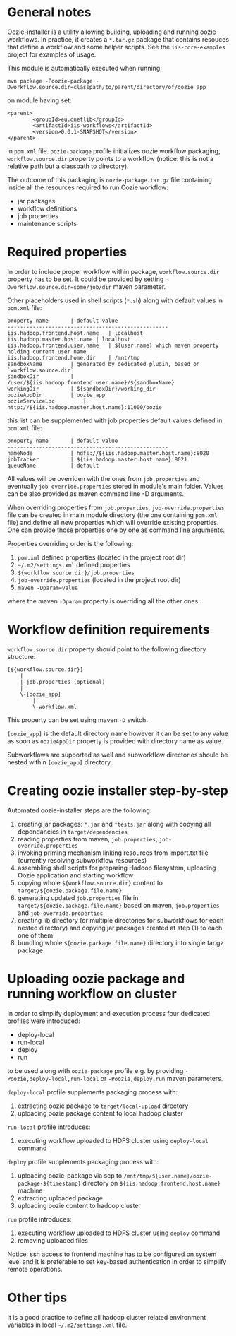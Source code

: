General notes
====================

Oozie-installer is a utility allowing building, uploading and running oozie workflows. In practice, it creates a `*.tar.gz` package that contains resouces that define a workflow and some helper scripts. See the `iis-core-examples` project for examples of usage.

This module is automatically executed when running: 

`mvn package -Poozie-package -Dworkflow.source.dir=classpath/to/parent/directory/of/oozie_app` 

on module having set:

	<parent>
    		<groupId>eu.dnetlib</groupId>
	        <artifactId>iis-workflows</artifactId>
            <version>0.0.1-SNAPSHOT</version>
	</parent>

in `pom.xml` file. `oozie-package` profile initializes oozie workflow packaging, `workflow.source.dir` property points to a workflow (notice: this is not a relative path but a classpath to directory). 
 
The outcome of this packaging is `oozie-package.tar.gz` file containing inside all the resources required to run Oozie workflow:

- jar packages
- workflow definitions
- job properties
- maintenance scripts

Required properties
====================

In order to include proper workflow within package, `workflow.source.dir` property has to be set. It could be provided by setting `-Dworkflow.source.dir=some/job/dir` maven parameter.

Other placeholders used in shell scripts (`*.sh`) along with default values in `pom.xml` file:

	property name		| default value
	---------------------------------------------------
	iis.hadoop.frontend.host.name	| localhost
	iis.hadoop.master.host.name	| localhost
	iis.hadoop.frontend.user.name	| ${user.name} which maven property holding current user name
	iis.hadoop.frontend.home.dir	| /mnt/tmp
	sandboxName			| generated by dedicated plugin, based on `workflow.source.dir`
	sandboxDir			| /user/${iis.hadoop.frontend.user.name}/${sandboxName}
	workingDir			| ${sandboxDir}/working_dir
	oozieAppDir			| oozie_app
	oozieServiceLoc			| http://${iis.hadoop.master.host.name}:11000/oozie
	
this list can be supplemented with job.properties default values defined in `pom.xml` file:

	property name		| default value
	---------------------------------------------------
	nameNode			| hdfs://${iis.hadoop.master.host.name}:8020
	jobTracker			| ${iis.hadoop.master.host.name}:8021
	queueName			| default

All values will be overriden with the ones from `job.properties` and eventually `job-override.properties` stored in module's main folder. Values can be also provided as maven command line -D arguments.

When overriding properties from `job.properties`, `job-override.properties` file can be created in main module directory (the one containing `pom.xml` file) and define all new properties which will override existing properties. One can provide those properties one by one as command line arguments.

Properties overriding order is the following:

1. `pom.xml` defined properties (located in the project root dir)
2. `~/.m2/settings.xml` defined properties
3. `${workflow.source.dir}/job.properties`
4. `job-override.properties` (located in the project root dir)
5. `maven -Dparam=value`

where the maven `-Dparam` property is overriding all the other ones.

Workflow definition requirements
====================

`workflow.source.dir` property should point to the following directory structure:

	[${workflow.source.dir}]
		|
		|-job.properties (optional)
		|
		\-[oozie_app]
			|
			\-workflow.xml

This property can be set using maven `-D` switch.

`[oozie_app]` is the default directory name however it can be set to any value as soon as `oozieAppDir` property is provided with directory name as value. 

Subworkflows are supported as well and subworkflow directories should be nested within `[oozie_app]` directory. 

Creating oozie installer step-by-step
=====================================

Automated oozie-installer steps are the following:

1. creating jar packages:  `*.jar` and `*tests.jar` along with copying all dependancies in `target/dependencies`
2. reading properties from maven, `job.properties`, `job-override.properties`
3. invoking priming mechanism linking resources from import.txt file (currently resolving subworkflow resources)
4. assembling shell scripts for preparing Hadoop filesystem, uploading Oozie application and starting workflow
5. copying whole `${workflow.source.dir}` content to `target/${oozie.package.file.name}`
6. generating updated `job.properties` file in `target/${oozie.package.file.name}` based on maven, `job.properties` and `job-override.properties`
7. creating lib directory (or multiple directories for subworkflows for each nested directory) and copying jar packages created at step (1) to each one of them
8. bundling whole `${oozie.package.file.name}` directory into single tar.gz package

Uploading oozie package and running workflow on cluster
=======================================================

In order to simplify deployment and execution process four dedicated profiles were introduced:

- deploy-local
- run-local
- deploy
- run

to be used along with `oozie-package` profile e.g. by providing `-Poozie,deploy-local,run-local` or `-Poozie,deploy,run` maven parameters.

`deploy-local` profile supplements packaging process with:
1) extracting oozie package to `target/local-upload` directory
2) uploading oozie package content to local hadoop cluster

`run-local` profile introduces:
1) executing workflow uploaded to HDFS cluster using `deploy-local` command

`deploy` profile supplements packaging process with:
1) uploading oozie-package via scp to `/mnt/tmp/${user.name}/oozie-package-${timestamp}` directory on `${iis.hadoop.frontend.host.name}` machine
2) extracting uploaded package
3) uploading oozie content to hadoop cluster

`run` profile introduces:
1) executing workflow uploaded to HDFS cluster using `deploy` command
2) removing uploaded files

Notice: ssh access to frontend machine has to be configured on system level and it is preferable to set key-based authentication in order to simplify remote operations.

Other tips
==========

It is a good practice to define all hadoop cluster related environment variables in local  `~/.m2/settings.xml` file.
